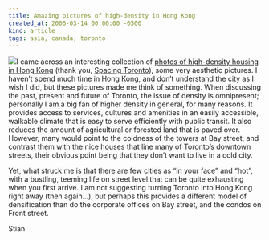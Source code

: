 ```yaml
---
title: Amazing pictures of high-density in Hong Kong
created_at: 2006-03-14 00:00:00 -0500
kind: article
tags: asia, canada, toronto
---
```


![](http://www.spaceandculture.org/wolf_hongkong.jpg)I came across an
interesting collection of [photos of high-density housing in Hong
Kong](http://www.photomichaelwolf.com/hongkongarchitecture) (thank you,
[Spacing Toronto](http://spacing.ca/wire/?p=616)), some very aesthetic
pictures. I haven’t spend much time in Hong Kong, and don’t understand
the city as I wish I did, but these pictures made me think of something.
When discussing the past, present and future of Toronto, the issue of
density is omnipresent; personally I am a big fan of higher density in
general, for many reasons. It provides access to services, cultures and
amenities in an easily accessible, walkable climate that is easy to
serve efficiently with public transit. It also reduces the amount of
agricultural or forested land that is paved over. However, many would
point to the coldness of the towers at Bay street, and contrast them
with the nice houses that line many of Toronto’s downtown streets, their
obvious point being that they don’t want to live in a cold city.

Yet, what struck me is that there are few cities as “in your face” and
“hot”, with a bustling, teeming life on street level that can be quite
exhausting when you first arrive. I am not suggesting turning Toronto
into Hong Kong right away (then again…), but perhaps this provides a
different model of densification than do the corporate offices on Bay
street, and the condos on Front street.

Stian
